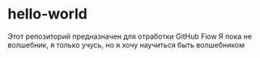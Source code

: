 # hello-world
 Этот репозиторий предназначен для отработки GitHub Fiow
Я пока не волшебник, я только учусь, но я хочу научиться быть волшебником
